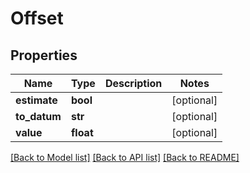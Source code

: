 # Offset

## Properties
Name | Type | Description | Notes
------------ | ------------- | ------------- | -------------
**estimate** | **bool** |  | [optional] 
**to_datum** | **str** |  | [optional] 
**value** | **float** |  | [optional] 

[[Back to Model list]](../README.md#documentation-for-models) [[Back to API list]](../README.md#documentation-for-api-endpoints) [[Back to README]](../README.md)

